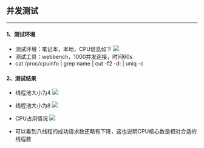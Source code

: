 ## 并发测试

---

#### 1、测试环境
- 测试环境：笔记本，本地，CPU信息如下
![](./img/CPU信息.png)
- 测试工具：webbench，1000并发连接，时间60s
- cat /proc/cpuinfo | grep name | cut -f2 -d: | uniq -c

#### 2、测试结果
- 线程池大小为4
![](./img/一千并发六十秒四线程.png)

- 线程池大小为8
![](./img/一千并发六十秒八线程.png)

- CPU占用情况
![](./img/CPU占用情况.png)

- 可以看到八线程的成功请求数还略有下降，这也说明CPU核心数是相对合适的线程数
